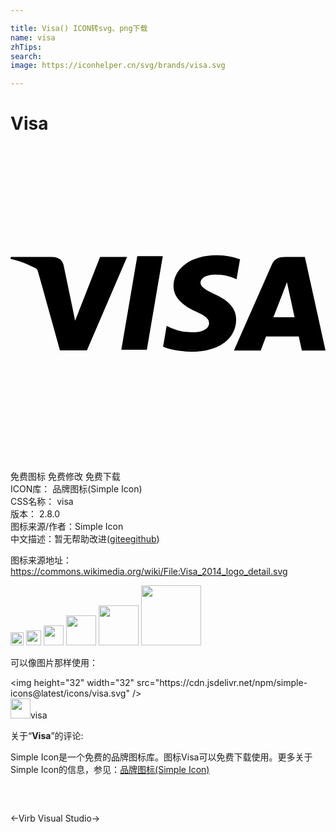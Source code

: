 ```yaml
---

title: Visa() ICON转svg、png下载
name: visa
zhTips: 
search: 
image: https://iconhelper.cn/svg/brands/visa.svg

---
```


# Visa  <small style="font-size: 60%;font-weight: 100"></small>

<div id="svg" class="svg-wrap">
<svg role="img" viewBox="0 0 24 24" xmlns="http://www.w3.org/2000/svg"><title>Visa icon</title><path d="M17.445 8.623c-.387-.146-.99-.301-1.74-.301-1.92 0-3.275.968-3.285 2.355-.012 1.02.964 1.594 1.701 1.936.757.35 1.01.57 1.008.885-.005.477-.605.693-1.162.693-.766 0-1.186-.107-1.831-.375l-.239-.111-.271 1.598c.466.195 1.306.362 2.175.375 2.041 0 3.375-.961 3.391-2.439.016-.813-.51-1.43-1.621-1.938-.674-.33-1.094-.551-1.094-.886 0-.296.359-.612 1.109-.612.645-.01 1.096.129 1.455.273l.18.081.271-1.544-.047.01zm4.983-.17h-1.5c-.467 0-.816.127-1.021.591l-2.885 6.534h2.041l.408-1.07 2.49.002c.061.25.24 1.068.24 1.068H24l-1.572-7.125zM9.66 8.393h1.943l-1.215 7.129H8.444L9.66 8.391v.002zm-4.939 3.929l.202.99 1.901-4.859h2.059l-3.061 7.115H3.768l-1.68-6.026c-.035-.103-.078-.173-.18-.237C1.34 9.008.705 8.766 0 8.598l.025-.15h3.131c.424.016.766.15.883.604l.682 3.273v-.003zm15.308.727l.775-1.994c-.01.02.16-.412.258-.68l.133.615.449 2.057h-1.615v.002z"/></svg>
</div>
<detail full-name='visa'></detail>

<div class="detail-page">
<p>
<span><span class="badge-success badge">免费图标</span> <span class="badge-success badge">免费修改</span>  <span class="badge-success badge">免费下载</span> </span>
<br/>
<span>
ICON库：
<span class="badge-secondary badge">品牌图标(Simple Icon)</span> 
</span>
<br/>
<span>
CSS名称：
<span class="badge-secondary badge">visa</span> 
</span>

<br/>
<span>
版本：
<span class="badge-secondary badge">2.8.0</span> 
</span>
<br/>
<span>图标来源/作者：<span class="badge-light badge">Simple Icon</span></span> 
<br/>
<span class="zh-detail">中文描述：暂无<span class="help-link"><span>帮助改进</span>(<a href="https://gitee.com/liuwave/icon-helper/edit/master/json/brands/visa.json" target="_blank" rel="noopener noreferrer">gitee</a><a href="https://github.com/liuwave/icon-helper/edit/master/json/brands/visa.json" target="_blank" rel="noopener noreferrer">github</a></span>)</span><br/>
</p>
</div><div class="description description alert alert-light"><p>图标来源地址：<a href="https://commons.wikimedia.org/wiki/File:Visa_2014_logo_detail.svg" target="_blank" rel="noopener noreferrer">https://commons.wikimedia.org/wiki/File:Visa_2014_logo_detail.svg</a></p></div>
<div class="alert alert-dark">
<img height="21" width="21" src="https://cdn.jsdelivr.net/npm/simple-icons@latest/icons/visa.svg" />
<img height="24" width="24" src="https://cdn.jsdelivr.net/npm/simple-icons@latest/icons/visa.svg" />
<img height="32" width="32" src="https://cdn.jsdelivr.net/npm/simple-icons@latest/icons/visa.svg" />
<img height="48" width="48" src="https://cdn.jsdelivr.net/npm/simple-icons@latest/icons/visa.svg" />
<img height="64" width="64" src="https://cdn.jsdelivr.net/npm/simple-icons@latest/icons/visa.svg" />
<img height="96" width="96" src="https://cdn.jsdelivr.net/npm/simple-icons@latest/icons/visa.svg" />

</div>
<div>
  <p>可以像图片那样使用：    
  </p>
  <div class="alert alert-primary" style="font-size: 14px">
    &lt;img height="32" width="32" src="https://cdn.jsdelivr.net/npm/simple-icons@latest/icons/visa.svg" /&gt;
    <copy-btn content='<img height="32" width="32" src="https://cdn.jsdelivr.net/npm/simple-icons@latest/icons/visa.svg" />'></copy-btn>
  </div>
  <div class="alert alert-secondary">
    <img height="32" width="32" src="https://cdn.jsdelivr.net/npm/simple-icons@latest/icons/visa.svg" />visa
    <copy-btn content="visa" btn-title="复制图标名称"></copy-btn>
  </div>
</div>
<div class="icon-detail__container">
<p>关于“<b>Visa</b>”的评论:</p>
</div>
<Vssue title="关于“Visa”的评论" />
<div><p>Simple Icon是一个免费的品牌图标库。图标Visa可以免费下载使用。更多关于  Simple Icon的信息，参见：<a target="_blank" href="https://iconhelper.cn/brands.html">品牌图标(Simple Icon)</a>
</p></div>


<div style="padding:2rem 0 " class="page-nav"><p class="inner"><span class="prev">←<router-link to="/icon/virb.html">Virb</router-link></span> <span class="next"><router-link to="/icon/visual-studio.html">Visual Studio</router-link>→</span></p></div>

